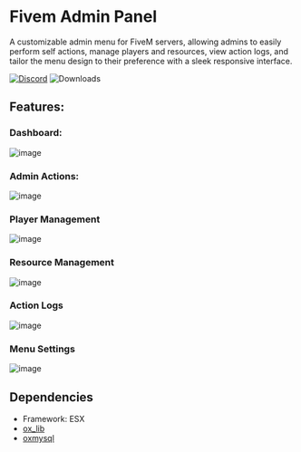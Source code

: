 # Fivem Admin Panel

A customizable admin menu for FiveM servers, allowing admins to easily perform self actions, manage players and resources, view action logs, and tailor the menu design to their preference with a sleek responsive interface.

[![Discord](https://img.shields.io/badge/Discord-7289DA?style=for-the-badge&logo=discord&logoColor=white)](https://discord.gg/UzkdTXqarr)
![Downloads](https://img.shields.io/github/downloads/KineticDevScripts/kd_adminpanel/total?style=for-the-badge)

## Features:

### Dashboard:
![image](https://github.com/user-attachments/assets/59e81951-fce3-4002-93c1-88086e4d1678)

### Admin Actions:
![image](https://github.com/user-attachments/assets/b301cdf7-9f2d-4a65-b2f4-60eed6f9034d)

### Player Management
![image](https://github.com/user-attachments/assets/71252cd5-392a-4ed6-9bb0-1950fbb634f8)

### Resource Management
![image](https://github.com/user-attachments/assets/8f3fb297-50d1-4045-9bba-ef140ff252fa)

### Action Logs
![image](https://github.com/user-attachments/assets/8ab9d359-ea90-4cbc-a9ec-23d642f4747a)

### Menu Settings
![image](https://github.com/user-attachments/assets/85d363a0-e965-4b4c-bf34-251198d26549)

## Dependencies

* Framework: ESX
* [ox_lib](https://github.com/overextended/ox_lib)
* [oxmysql](https://github.com/overextended/oxmysql)
